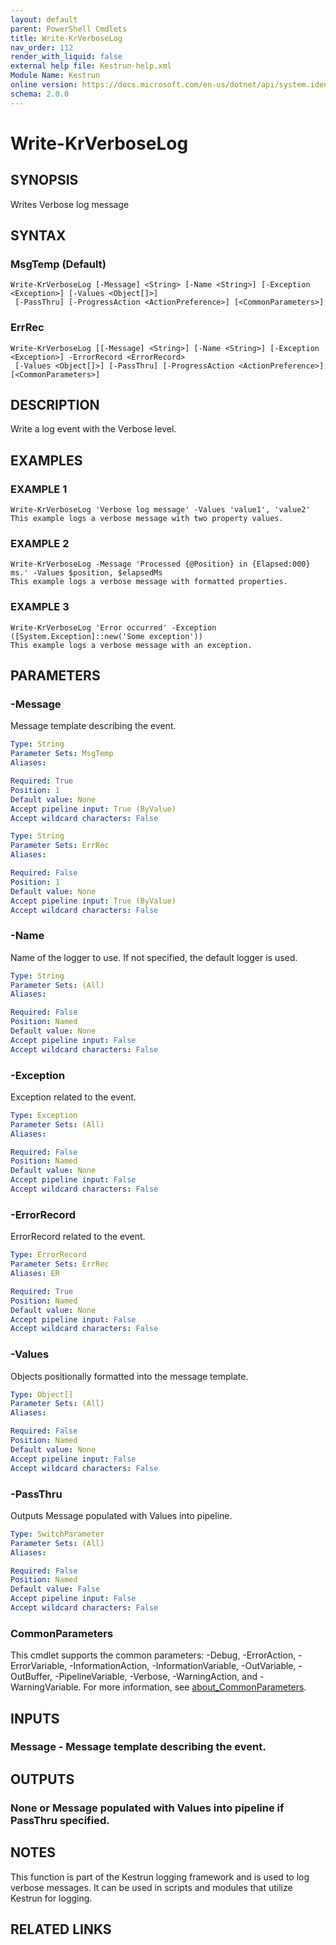 ```yaml
---
layout: default
parent: PowerShell Cmdlets
title: Write-KrVerboseLog
nav_order: 112
render_with_liquid: false
external help file: Kestrun-help.xml
Module Name: Kestrun
online version: https://docs.microsoft.com/en-us/dotnet/api/system.identitymodel.tokens.jwt.jwtsecuritytoken?view=azure-dotnet
schema: 2.0.0
---
```


# Write-KrVerboseLog

## SYNOPSIS
Writes Verbose log message

## SYNTAX

### MsgTemp (Default)
```
Write-KrVerboseLog [-Message] <String> [-Name <String>] [-Exception <Exception>] [-Values <Object[]>]
 [-PassThru] [-ProgressAction <ActionPreference>] [<CommonParameters>]
```

### ErrRec
```
Write-KrVerboseLog [[-Message] <String>] [-Name <String>] [-Exception <Exception>] -ErrorRecord <ErrorRecord>
 [-Values <Object[]>] [-PassThru] [-ProgressAction <ActionPreference>] [<CommonParameters>]
```

## DESCRIPTION
Write a log event with the Verbose level.

## EXAMPLES

### EXAMPLE 1
```
Write-KrVerboseLog 'Verbose log message' -Values 'value1', 'value2'
This example logs a verbose message with two property values.
```

### EXAMPLE 2
```
Write-KrVerboseLog -Message 'Processed {@Position} in {Elapsed:000} ms.' -Values $position, $elapsedMs
This example logs a verbose message with formatted properties.
```

### EXAMPLE 3
```
Write-KrVerboseLog 'Error occurred' -Exception ([System.Exception]::new('Some exception'))
This example logs a verbose message with an exception.
```

## PARAMETERS

### -Message
Message template describing the event.

```yaml
Type: String
Parameter Sets: MsgTemp
Aliases:

Required: True
Position: 1
Default value: None
Accept pipeline input: True (ByValue)
Accept wildcard characters: False
```

```yaml
Type: String
Parameter Sets: ErrRec
Aliases:

Required: False
Position: 1
Default value: None
Accept pipeline input: True (ByValue)
Accept wildcard characters: False
```

### -Name
Name of the logger to use.
If not specified, the default logger is used.

```yaml
Type: String
Parameter Sets: (All)
Aliases:

Required: False
Position: Named
Default value: None
Accept pipeline input: False
Accept wildcard characters: False
```

### -Exception
Exception related to the event.

```yaml
Type: Exception
Parameter Sets: (All)
Aliases:

Required: False
Position: Named
Default value: None
Accept pipeline input: False
Accept wildcard characters: False
```

### -ErrorRecord
ErrorRecord related to the event.

```yaml
Type: ErrorRecord
Parameter Sets: ErrRec
Aliases: ER

Required: True
Position: Named
Default value: None
Accept pipeline input: False
Accept wildcard characters: False
```

### -Values
Objects positionally formatted into the message template.

```yaml
Type: Object[]
Parameter Sets: (All)
Aliases:

Required: False
Position: Named
Default value: None
Accept pipeline input: False
Accept wildcard characters: False
```

### -PassThru
Outputs Message populated with Values into pipeline.

```yaml
Type: SwitchParameter
Parameter Sets: (All)
Aliases:

Required: False
Position: Named
Default value: False
Accept pipeline input: False
Accept wildcard characters: False
```



### CommonParameters
This cmdlet supports the common parameters: -Debug, -ErrorAction, -ErrorVariable, -InformationAction, -InformationVariable, -OutVariable, -OutBuffer, -PipelineVariable, -Verbose, -WarningAction, and -WarningVariable. For more information, see [about_CommonParameters](http://go.microsoft.com/fwlink/?LinkID=113216).

## INPUTS

### Message - Message template describing the event.
## OUTPUTS

### None or Message populated with Values into pipeline if PassThru specified.
## NOTES
This function is part of the Kestrun logging framework and is used to log verbose messages.
It can be used in scripts and modules that utilize Kestrun for logging.

## RELATED LINKS
